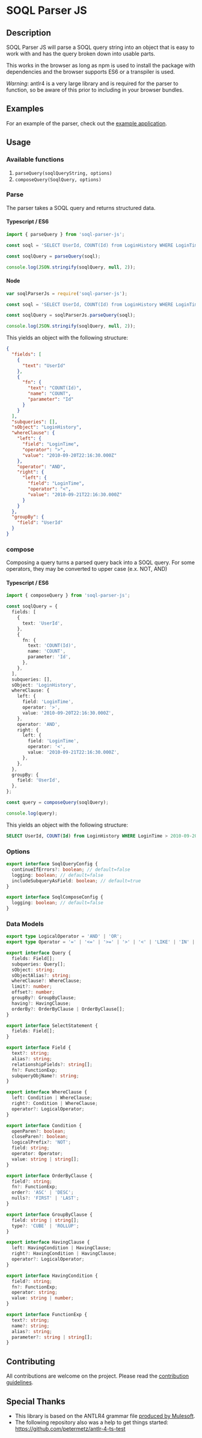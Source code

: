 # SOQL Parser JS

## Description
SOQL Parser JS will parse a SOQL query string into an object that is easy to work with and has the query broken down into usable parts.

This works in the browser as long as npm is used to install the package with dependencies and the browser supports ES6 or a transpiler is used.

*Warning*: antlr4 is a very large library and is required for the parser to function, so be aware of this prior to including in your browser bundles.

## Examples
For an example of the parser, check out the [example application](https://paustint.github.io/soql-parser-js/).

## Usage

### Available functions
1. `parseQuery(soqlQueryString, options)`
2. `composeQuery(SoqlQuery, options)`

### Parse
The parser takes a SOQL query and returns structured data.
#### Typescript / ES6
```typescript
import { parseQuery } from 'soql-parser-js';

const soql = 'SELECT UserId, COUNT(Id) from LoginHistory WHERE LoginTime > 2010-09-20T22:16:30.000Z AND LoginTime < 2010-09-21T22:16:30.000Z GROUP BY UserId';

const soqlQuery = parseQuery(soql);

console.log(JSON.stringify(soqlQuery, null, 2));

```

#### Node
```javascript
var soqlParserJs = require('soql-parser-js');

const soql = 'SELECT UserId, COUNT(Id) from LoginHistory WHERE LoginTime > 2010-09-20T22:16:30.000Z AND LoginTime < 2010-09-21T22:16:30.000Z GROUP BY UserId';

const soqlQuery = soqlParserJs.parseQuery(soql);

console.log(JSON.stringify(soqlQuery, null, 2));
```

This yields an object with the following structure:

```json
{
  "fields": [
    {
      "text": "UserId"
    },
    {
      "fn": {
        "text": "COUNT(Id)",
        "name": "COUNT",
        "parameter": "Id"
      }
    }
  ],
  "subqueries": [],
  "sObject": "LoginHistory",
  "whereClause": {
    "left": {
      "field": "LoginTime",
      "operator": ">",
      "value": "2010-09-20T22:16:30.000Z"
    },
    "operator": "AND",
    "right": {
      "left": {
        "field": "LoginTime",
        "operator": "<",
        "value": "2010-09-21T22:16:30.000Z"
      }
    }
  },
  "groupBy": {
    "field": "UserId"
  }
}
```
### compose
Composing a query turns a parsed query back into a SOQL query. For some operators, they may be converted to upper case (e.x. NOT, AND)

#### Typescript / ES6
```typescript
import { composeQuery } from 'soql-parser-js';

const soqlQuery = {
  fields: [
    {
      text: 'UserId',
    },
    {
      fn: {
        text: 'COUNT(Id)',
        name: 'COUNT',
        parameter: 'Id',
      },
    },
  ],
  subqueries: [],
  sObject: 'LoginHistory',
  whereClause: {
    left: {
      field: 'LoginTime',
      operator: '>',
      value: '2010-09-20T22:16:30.000Z',
    },
    operator: 'AND',
    right: {
      left: {
        field: 'LoginTime',
        operator: '<',
        value: '2010-09-21T22:16:30.000Z',
      },
    },
  },
  groupBy: {
    field: 'UserId',
  },
};

const query = composeQuery(soqlQuery);

console.log(query);

```

This yields an object with the following structure:

```sql
SELECT UserId, COUNT(Id) from LoginHistory WHERE LoginTime > 2010-09-20T22:16:30.000Z AND LoginTime < 2010-09-21T22:16:30.000Z GROUP BY UserId
```

### Options

```typescript
export interface SoqlQueryConfig {
  continueIfErrors?: boolean; // default=false
  logging: boolean; // default=false
  includeSubqueryAsField: boolean; // default=true
}

export interface SoqlComposeConfig {
  logging: boolean; // default=false
}
```

### Data Models
```typescript
export type LogicalOperator = 'AND' | 'OR';
export type Operator = '=' | '<=' | '>=' | '>' | '<' | 'LIKE' | 'IN' | 'NOT IN' | 'INCLUDES' | 'EXCLUDES';

export interface Query {
  fields: Field[];
  subqueries: Query[];
  sObject: string;
  sObjectAlias?: string;
  whereClause?: WhereClause;
  limit?: number;
  offset?: number;
  groupBy?: GroupByClause;
  having?: HavingClause;
  orderBy?: OrderByClause | OrderByClause[];
}

export interface SelectStatement {
  fields: Field[];
}

export interface Field {
  text?: string;
  alias?: string;
  relationshipFields?: string[];
  fn?: FunctionExp;
  subqueryObjName?: string;
}

export interface WhereClause {
  left: Condition | WhereClause;
  right?: Condition | WhereClause;
  operator?: LogicalOperator;
}

export interface Condition {
  openParen?: boolean;
  closeParen?: boolean;
  logicalPrefix?: 'NOT';
  field: string;
  operator: Operator;
  value: string | string[];
}

export interface OrderByClause {
  field?: string;
  fn?: FunctionExp;
  order?: 'ASC' | 'DESC';
  nulls?: 'FIRST' | 'LAST';
}

export interface GroupByClause {
  field: string | string[];
  type?: 'CUBE' | 'ROLLUP';
}

export interface HavingClause {
  left: HavingCondition | HavingClause;
  right?: HavingCondition | HavingClause;
  operator?: LogicalOperator;
}

export interface HavingCondition {
  field?: string;
  fn?: FunctionExp;
  operator: string;
  value: string | number;
}

export interface FunctionExp {
  text?: string;
  name?: string;
  alias?: string;
  parameter?: string | string[];
}
```

## Contributing
All contributions are welcome on the project. Please read the [contribution guidelines](https://github.com/paustint/soql-parser-js/blob/master/CONTRIBUTING.md).

## Special Thanks
* This library is based on the ANTLR4 grammar file [produced by Mulesoft](https://github.com/mulesoft/salesforce-soql-parser/blob/antlr4/SOQL.g4).
* The following repository also was a help to get things started: https://github.com/petermetz/antlr-4-ts-test
